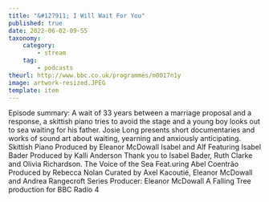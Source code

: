 ```yaml
---
title: "&#127911; I Will Wait For You"
published: true
date: 2022-06-02-09-55
taxonomy:
    category:
        - stream
    tag:
        - podcasts
theurl: http://www.bbc.co.uk/programmes/m0017n1y
image: artwork-resized.JPEG
template: item
---
```


Episode summary: A wait of 33 years between a marriage proposal and a response, a skittish piano tries to avoid the stage and a young boy looks out to sea waiting for his father. Josie Long presents short documentaries and works of sound art about waiting, yearning and anxiously anticipating. Skittish Piano Produced by Eleanor McDowall Isabel and Alf Featuring Isabel Bader Produced by Kalli Anderson Thank you to Isabel Bader, Ruth Clarke and Olivia Richardson. The Voice of the Sea Feat.uring Abel Coentr&atilde;o Produced by Rebecca Nolan Curated by Axel Kacouti&eacute;, Eleanor McDowall and Andrea Rangecroft Series Producer: Eleanor McDowall A Falling Tree production for BBC Radio 4
